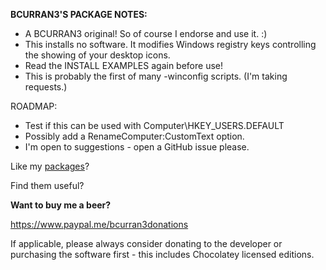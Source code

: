 **BCURRAN3'S PACKAGE NOTES:**

* A BCURRAN3 original! So of course I endorse and use it. :)
* This installs no software. It modifies Windows registry keys controlling the showing of your desktop icons.
* Read the INSTALL EXAMPLES again before use!
* This is probably the first of many -winconfig scripts. (I'm taking requests.)

ROADMAP:
* Test if this can be used with Computer\HKEY_USERS\.DEFAULT
* Possibly add a RenameComputer:CustomText option.
* I'm open to suggestions - open a GitHub issue please.

Like my [packages](https://chocolatey.org/profiles/bcurran3)? 

Find them useful?

**Want to buy me a beer?**

https://www.paypal.me/bcurran3donations

If applicable, please always consider donating to the developer or purchasing the software first - this includes Chocolatey licensed editions. 

